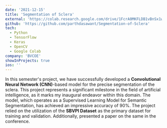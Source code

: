```yaml
---
date: '2021-12-15'
title: 'Segmentation of Sclera'
external: 'https://colab.research.google.com/drive/1FcrA0MKFLDB1vBnSx1wN8Lsv4WPM3ioL?usp=sharing'
github: 'https://github.com/parthdasawant/Segmentation-of-Sclera'
tech:
  - Python
  - TensorFlow
  - Keras
  - OpenCV
  - Google Colab
company: 'BVCOE'
showInProjects: true
ios: ''
---
```


In this semester's project, we have successfully developed a **Convolutional Neural Network (CNN)**-based model for the precise segmentation of the sclera. This project represents a significant milestone in the field of artificial intelligence, as it marks my inaugural endeavor within this domain. The model, which operates as a Supervised Learning Model for Semantic Segmentation, has achieved an impressive accuracy of 90%. The project relied on the utilization of the **SBVPI Dataset** as the primary dataset for training and validation. Additionally, presented a paper on the same in the conference.
